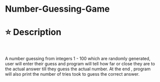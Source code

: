 # Number-Guessing-Game
<h1>⭐ Description</h2>
<br>
<p> A number guessing from integers 1 - 100 which are randomly generated, user will enter their guess and program will tell how far or close they are to the actual answer till they guess the actual number. At the end , program will also print the number of tries took to guess the correct answer.  </p>